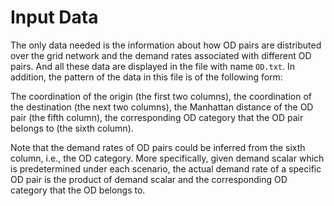 # Input Data

The only data needed is the information about how OD pairs are distributed over the grid network and the demand rates associated with different OD pairs. And all these data are displayed in the file with name `OD.txt`. In addition, the pattern of the data in this file is of the following form:

The coordination of the origin (the first two columns), the coordination of the destination (the next two columns), the Manhattan distance of the OD pair (the fifth column), the corresponding OD category that the OD pair belongs to (the sixth column). 

Note that the demand rates of OD pairs could be inferred from the sixth column, i.e., the OD category. More specifically, given demand scalar which is predetermined under each scenario, the actual demand rate of a specific OD pair is the product of demand scalar and the corresponding OD category that the OD belongs to.
